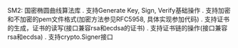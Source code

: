 SM2: 国密椭圆曲线算法库
    . 支持Generate Key, Sign, Verify基础操作
    . 支持加密和不加密的pem文件格式(加密方法参见RFC5958, 具体实现参加代码)
    . 支持证书的生成，证书的读写(接口兼容rsa和ecdsa的证书)
    . 支持证书链的操作(接口兼容rsa和ecdsa)
    . 支持crypto.Signer接口
